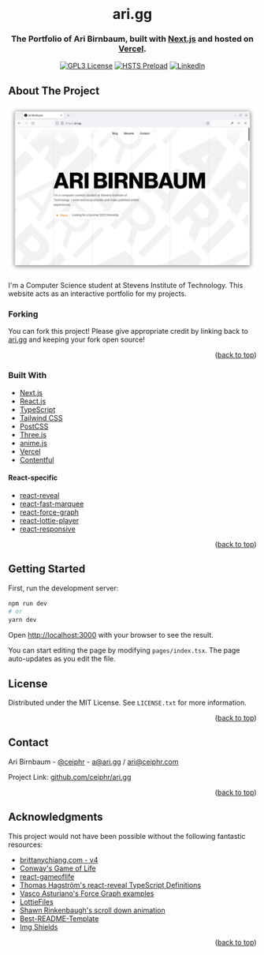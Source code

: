 <div id="top"></div>

<!-- PROJECT LOGO -->
<br />
<div align="center">
  <h1>ari.gg</h1>
  <h3>
    The Portfolio of Ari Birnbaum, built with <a href="https://nextjs.org/">Next.js</a>
    and hosted on <a href="https://vercel.com/">Vercel</a>.
  </h3>

[![GPL3 License][license-shield]][license-url]
[![HSTS Preload][hsts-shield]][hsts-url]
[![LinkedIn][linkedin-shield]][linkedin-url]

</div>

<!-- ABOUT THE PROJECT -->

## About The Project

![Screenshot][product-screenshot]

I'm a Computer Science student at Stevens Institute of Technology. This website
acts as an interactive portfolio for my projects.

### Forking

You can fork this project! Please give appropriate credit by linking back
to [ari.gg][ari-url] and keeping your fork open source!

<p align="right">(<a href="#top">back to top</a>)</p>

### Built With

- [Next.js](https://nextjs.org/)
- [React.js](https://reactjs.org/)
- [TypeScript](https://www.typescriptlang.org/)
- [Tailwind CSS](https://tailwindcss.com/)
- [PostCSS](https://postcss.org/)
- [Three.js](https://threejs.org/)
- [anime.js](https://animejs.com/)
- [Vercel](https://vercel.com/)
- [Contentful](https://www.contentful.com/)

#### React-specific

- [react-reveal](https://www.npmjs.com/package/react-reveal)
- [react-fast-marquee](https://www.npmjs.com/package/react-fast-marquee)
- [react-force-graph](https://www.npmjs.com/package/react-force-graph)
- [react-lottie-player](https://www.npmjs.com/package/react-lottie-player)
- [react-responsive](https://www.npmjs.com/package/react-responsive)

<p align="right">(<a href="#top">back to top</a>)</p>

<!-- GETTING STARTED -->

## Getting Started

First, run the development server:

```bash
npm run dev
# or
yarn dev
```

Open [http://localhost:3000](http://localhost:3000) with your browser to see
the result.

You can start editing the page by modifying `pages/index.tsx`. The page auto-updates
as you edit the file.

<!-- LICENSE -->

## License

Distributed under the MIT License. See `LICENSE.txt` for more information.

<p align="right">(<a href="#top">back to top</a>)</p>

<!-- CONTACT -->

## Contact

Ari Birnbaum - [@ceiphr](https://twitter.com/ceiphr) - a@ari.gg / ari@ceiphr.com

Project Link: [github.com/ceiphr/ari.gg](https://github.com/ceiphr/ari.gg)

<p align="right">(<a href="#top">back to top</a>)</p>

<!-- ACKNOWLEDGMENTS -->

## Acknowledgments

This project would not have been possible without the following fantastic resources:

- [brittanychiang.com - v4](https://github.com/bchiang7/v4)
- [Conway's Game of Life](https://en.wikipedia.org/wiki/Conway%27s_Game_of_Life)
- [react-gameoflife](https://github.com/charlee/react-gameoflife)
- [Thomas Hagström's react-reveal TypeScript Definitions](https://github.com/rnosov/react-reveal/issues/58#issuecomment-886242949)
- [Vasco Asturiano's Force Graph examples](https://github.com/vasturiano/react-force-graph/blob/master/example/camera-auto-orbit/index.html)
- [LottieFiles](https://lottiefiles.com/)
- [Shawn Rinkenbaugh's scroll down animation](https://lottiefiles.com/5944-scroll-down)
- [Best-README-Template](https://github.com/othneildrew/Best-README-Template/blob/master/README.md)
- [Img Shields](https://shields.io)

<p align="right">(<a href="#top">back to top</a>)</p>

<!-- MARKDOWN LINKS & IMAGES -->
<!-- https://www.markdownguide.org/basic-syntax/#reference-style-links -->

[ari-url]: https://ari.gg
[license-shield]: https://img.shields.io/github/license/ceiphr/ari.gg
[license-url]: https://github.com/ceiphr/ari.gg/blob/master/LICENSE
[hsts-shield]: https://img.shields.io/hsts/preload/ari.gg
[hsts-url]: https://hstspreload.org/?domain=ari.gg
[linkedin-shield]: https://img.shields.io/badge/-LinkedIn-black.svg?logo=linkedin&colorB=555
[linkedin-url]: https://www.linkedin.com/in/ari/
[product-screenshot]: assets/screenshot.png
